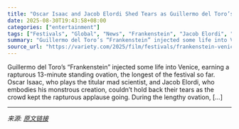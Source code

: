 ```yaml
---
title: "Oscar Isaac and Jacob Elordi Shed Tears as Guillermo del Toro’s ‘Frankenstein’ Brings Venice to Life With Monstrous 13-Minute Ovation"
date: 2025-08-30T19:43:58+08:00
categories: ["entertainment"]
tags: ["Festivals", "Global", "News", "Frankenstein", "Jacob Elordi", "Oscar Isaac", "Venice Film Festival"]
summary: "Guillermo del Toro’s “Frankenstein” injected some life into Venice, earning a rapturous 13-minute standing ovation, the longest of the festival so far. Oscar Isaac, who plays the titular mad scientist"
source_url: "https://variety.com/2025/film/festivals/frankenstein-venice-premiere-jacob-elordi-oscar-isaac-ovation-1236495703/"
---
```


Guillermo del Toro’s “Frankenstein” injected some life into Venice, earning a rapturous 13-minute standing ovation, the longest of the festival so far. Oscar Isaac, who plays the titular mad scientist, and Jacob Elordi, who embodies his monstrous creation, couldn’t hold back their tears as the crowd kept the rapturous applause going. During the lengthy ovation, [&#8230;]

---

*来源: [原文链接](https://variety.com/2025/film/festivals/frankenstein-venice-premiere-jacob-elordi-oscar-isaac-ovation-1236495703/)*
